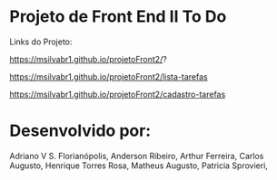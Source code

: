# Projeto de Front End II  To Do

Links do Projeto:

https://msilvabr1.github.io/projetoFront2/?

https://msilvabr1.github.io/projetoFront2/lista-tarefas

https://msilvabr1.github.io/projetoFront2/cadastro-tarefas



# Desenvolvido por:
Adriano V S. Florianópolis,
Anderson Ribeiro,
Arthur Ferreira,
Carlos Augusto,
Henrique Torres Rosa,
Matheus Augusto,
Patricia Sprovieri,